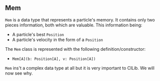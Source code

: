 ## Mem

`Mem` is a data type that represents a particle's memory.
It contains only two pieces information, both which are valuable.
This information being:

- A particle's best `Position`
- A particle's velocity in the form of a `Position`

The `Mem` class is represented with the following definition/constructor:

- `Mem[A](b: Position[A], v: Position[A])`

`Mem` ins't a complex data type at all but it is very important to CILib.
We will now see why.
